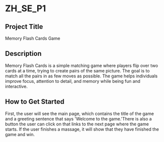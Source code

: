 # ZH_SE_P1


## Project Title
Memory Flash Cards Game


## Description
Memory Flash Cards is a simple matching game where players flip over two cards at a time, trying to create pairs of the same picture. The goal is to match all the pairs in as few moves as possible. The game helps individuals improve focus, attention to detail, and memory while being fun and interactive.


## How to Get Started
First, the user will see the main page, which contains the title of the game and a greeting sentence that says 'Welcome to the game.'There is also a button the user can click on that links to the next page where the game starts. If the user finishes a massage, it will show that they have finished the game and win.

